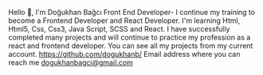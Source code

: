 Hello 👋, I'm Doğukhan Bağcı
Front End Developer-
I continue my training to become a Frontend Developer and React Developer.
I'm learning Html, Html5, Css, Css3, Java Script, SCSS and React.
I have successfully completed many projects and will continue to practice my profession as a react and frontend developer.
You can see all my projects from my current account. https://github.com/dogukhanb/
Email address where you can reach me
dogukhanbagci@gmail.com